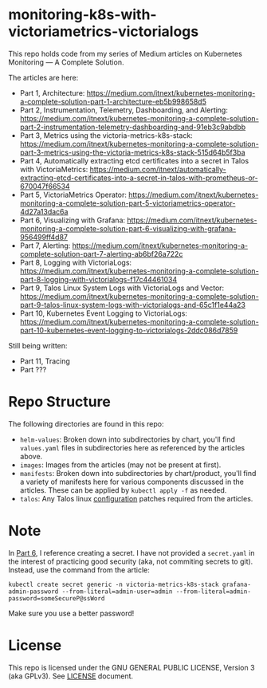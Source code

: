 # monitoring-k8s-with-victoriametrics-victorialogs

This repo holds code from my series of Medium articles on Kubernetes Monitoring — A Complete Solution.

The articles are here:

- Part 1, Architecture: https://medium.com/itnext/kubernetes-monitoring-a-complete-solution-part-1-architecture-eb5b998658d5
- Part 2, Instrumentation, Telemetry, Dashboarding, and Alerting: https://medium.com/itnext/kubernetes-monitoring-a-complete-solution-part-2-instrumentation-telemetry-dashboarding-and-91eb3c9abdbb
- Part 3, Metrics using the victoria-metrics-k8s-stack: https://medium.com/itnext/kubernetes-monitoring-a-complete-solution-part-3-metrics-using-the-victoria-metrics-k8s-stack-515d64b5f3ba
- Part 4, Automatically extracting etcd certificates into a secret in Talos with VictoriaMetrics: https://medium.com/itnext/automatically-extracting-etcd-certificates-into-a-secret-in-talos-with-prometheus-or-670047f66534
- Part 5, VictoriaMetrics Operator: https://medium.com/itnext/kubernetes-monitoring-a-complete-solution-part-5-victoriametrics-operator-4d27a13dac6a
- Part 6, Visualizing with Grafana: https://medium.com/itnext/kubernetes-monitoring-a-complete-solution-part-6-visualizing-with-grafana-956499ff4d87
- Part 7, Alerting: https://medium.com/itnext/kubernetes-monitoring-a-complete-solution-part-7-alerting-ab6bf26a722c
- Part 8, Logging with VictoriaLogs: https://medium.com/itnext/kubernetes-monitoring-a-complete-solution-part-8-logging-with-victorialogs-f17c44461034
- Part 9, Talos Linux System Logs with VictoriaLogs and Vector: https://medium.com/itnext/kubernetes-monitoring-a-complete-solution-part-9-talos-linux-system-logs-with-victorialogs-and-65c1f1e44a23
- Part 10, Kubernetes Event Logging to VictoriaLogs: https://medium.com/itnext/kubernetes-monitoring-a-complete-solution-part-10-kubernetes-event-logging-to-victorialogs-2ddc086d7859

Still being written:

- Part 11, Tracing
- Part ???

# Repo Structure

The following directories are found in this repo:

- `helm-values`: Broken down into subdirectories by chart, you'll find `values.yaml` files in subdirectories here as referenced by the articles above.
- `images`: Images from the articles (may not be present at first).
- `manifests`: Broken down into subdirectories by chart/product, you'll find a variety of manifests here for various components discussed in the articles. These can be applied by `kubectl apply -f` as needed.
- `talos`: Any Talos linux [configuration](https://www.talos.dev/v1.11/talos-guides/configuration/) patches required from the articles.

# Note

In [Part 6](https://medium.com/itnext/kubernetes-monitoring-a-complete-solution-part-6-visualizing-with-grafana-956499ff4d87), I reference creating a secret. I have not provided a `secret.yaml` in the interest of practicing good security (aka, not commiting secrets to git). Instead, use the command from the article:

```shell
kubectl create secret generic -n victoria-metrics-k8s-stack grafana-admin-password --from-literal=admin-user=admin --from-literal=admin-password=someSecureP@ssWord
```

Make sure you use a better password!

# License

This repo is licensed under the GNU GENERAL PUBLIC LICENSE, Version 3 (aka GPLv3). See [LICENSE](LICENSE) document.
